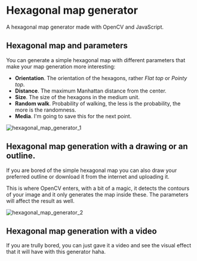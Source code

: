 # Hexagonal map generator
A hexagonal map generator made with OpenCV and JavaScript.

## Hexagonal map and parameters

You can generate a simple hexagonal map with different parameters that make your map generation more interesting:
- **Orientation**. The orientation of the hexagons, rather *Flat top* or *Pointy top*.
- **Distance**. The maximum Manhattan distance from the center.
- **Size**. The size of the hexagons in the medium unit.
- **Random walk**. Probability of walking, the less is the probability, the more is the randomness.
- **Media**. I'm going to save this for the next point.

![hexagonal_map_generator_1](https://github.com/user-attachments/assets/dfc21001-73f9-4392-babb-f680dbc1e93d)


## Hexagonal map generation with a drawing or an outline.

If you are bored of the simple hexagonal map you can also draw your preferred outline or download it from the internet and uploading it.

This is where OpenCV enters, with a bit of a magic, it detects the contours of your image and it only generates the map inside these. The parameters will affect the result as well.

![hexagonal_map_generator_2](https://github.com/user-attachments/assets/bfe6ba2c-c545-4f60-94b4-4b4a18a12e76)

## Hexagonal map generation with a video

If you are trully bored, you can just gave it a video and see the visual effect that it will have with this generator haha.

